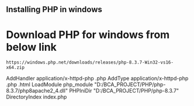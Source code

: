 ## Installing PHP in windows ##

# Download PHP for windows from below link #
```
https://windows.php.net/downloads/releases/php-8.3.7-Win32-vs16-x64.zip
```

AddHandler application/x-httpd-php .php
AddType application/x-httpd-php .php .html
LoadModule php_module "D:/BCA_PROJECT/PHP/php-8.3.7/php8apache2_4.dll"
PHPIniDir "D:/BCA_PROJECT/PHP/php-8.3.7"
DirectoryIndex index.php
